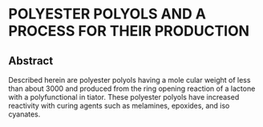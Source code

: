 # POLYESTER POLYOLS AND A PROCESS FOR THEIR PRODUCTION

## Abstract
Described herein are polyester polyols having a mole cular weight of less than about 3000 and produced from the ring opening reaction of a lactone with a polyfunctional in tiator. These polyester polyols have increased reactivity with curing agents such as melamines, epoxides, and iso cyanates.